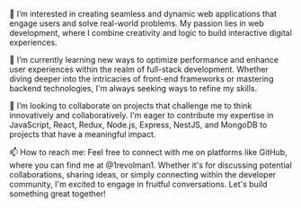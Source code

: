 👀 I’m interested in creating seamless and dynamic web applications that engage users and solve real-world problems. My passion lies in web development, where I combine creativity and logic to build interactive digital experiences.

🌱 I’m currently learning new ways to optimize performance and enhance user experiences within the realm of full-stack development. Whether diving deeper into the intricacies of front-end frameworks or mastering backend technologies, I'm always seeking ways to refine my skills.

💞️ I’m looking to collaborate on projects that challenge me to think innovatively and collaboratively. I'm eager to contribute my expertise in JavaScript, React, Redux, Node.js, Express, NestJS, and MongoDB to projects that have a meaningful impact.

📫 How to reach me: Feel free to connect with me on platforms like GitHub, where you can find me at @1revolman1. Whether it's for discussing potential collaborations, sharing ideas, or simply connecting within the developer community, I'm excited to engage in fruitful conversations. Let's build something great together!

<!---
1revolman1/1revolman1 is a ✨ special ✨ repository because its `README.md` (this file) appears on your GitHub profile.
You can click the Preview link to take a look at your changes.
--->
